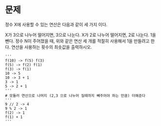 # 문제
정수 X에 사용할 수 있는 연산은 다음과 같이 세 가지 이다.

X가 3으로 나누어 떨어지면, 3으로 나눈다.
X가 2로 나누어 떨어지면, 2로 나눈다.
1을 뺀다.
정수 N이 주어졌을 때, 위와 같은 연산 세 개를 적절히 사용해서 1을 만들려고 한다. 연산을 사용하는 횟수의 최솟값을 출력하시오.

    '''
    f(10) -> f(5) f(3)
    f(5) -> f(2) f(1)
    f(3) -> f(1)
    10 -> 5
    10 -> 3 + 1
    3 -> 1
    5 -> 2 + 1
    '''
    # 모듈러 연산으로 나머지 (2,3 으로 나누어 질때까지 빼주어야 하는 만큼) 더해준다
    '''
    9 // 2 -> 4
    9 % 2 -> 1
    f(2) -> 1 
    f(1) + 1
    '''